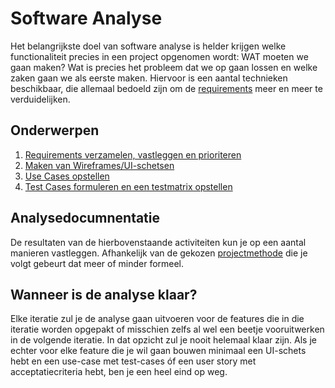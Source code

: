 Software Analyse
====

Het belangrijkste doel van software analyse is helder krijgen welke functionaliteit precies in een project opgenomen wordt: WAT moeten we gaan maken? Wat is precies het probleem dat we op gaan lossen en welke zaken gaan we als eerste maken. Hiervoor is een aantal technieken beschikbaar, die allemaal bedoeld zijn om de [requirements](Requirements) meer en meer te verduidelijken.

## Onderwerpen 

1. [Requirements verzamelen, vastleggen en prioriteren](Requirements)
2. [Maken van Wireframes/UI-schetsen](Wireframes)
3. [Use Cases opstellen](UseCases)
4. [Test Cases formuleren en een testmatrix opstellen](TestCases)

## Analysedocumnentatie

De resultaten van de hierbovenstaande activiteiten kun je op een aantal manieren vastleggen. Afhankelijk van de gekozen [projectmethode](SoftwareProcessMethods) die je volgt gebeurt dat meer of minder formeel.

## Wanneer is de analyse klaar?

Elke iteratie zul je de analyse gaan uitvoeren voor de features die in die iteratie worden opgepakt of misschien zelfs al wel een beetje vooruitwerken in de volgende iteratie. In dat opzicht zul je nooit helemaal klaar zijn. Als je echter voor elke feature die je wil gaan bouwen minimaal een UI-schets hebt en een use-case met test-cases óf een user story met acceptatiecriteria hebt, ben je een heel eind op weg.